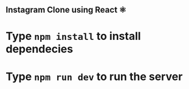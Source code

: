 ## Instagram Clone using React ⚛️

# Type `npm install` to install dependecies
# Type `npm run dev` to run the server
